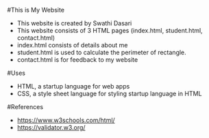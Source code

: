 #This is My Website

- This website is created by Swathi Dasari
- This website consists of 3 HTML pages (index.html, student.html, contact.html)
- index.html consists of details about me
- student.html is used to calculate the perimeter of rectangle.
- contact.html is for feedback to my website

#Uses

- HTML, a startup language for web apps
- CSS, a style sheet language for styling startup language in HTML

#References

- https://www.w3schools.com/html/
- https://validator.w3.org/